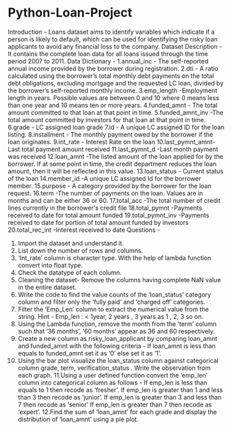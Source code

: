 # Python-Loan-Project

Introduction - Loans dataset aims to identify variables which indicate if a
person is likely to default, which can be used for identifying the risky loan
applicants to avoid any financial loss to the company.
Dataset Description - It contains the complete loan data for all loans
issued through the time period 2007 to 2011.
Data Dictionary -
1.annual_inc - The self-reported annual income provided by the borrower
during registration.
2.dti - A ratio calculated using the borrower’s total monthly debt payments on
the total debt obligations, excluding mortgage and the requested LC loan,
divided by the borrower’s self-reported monthly income.
3.emp_length -Employment length in years. Possible values are between 0 and
10 where 0 means less than one year and 10 means ten or more years.
4.funded_amnt - The total amount committed to that loan at that point in
time.
5.funded_amnt_inv -The total amount committed by investors for that loan at
that point in time.
6.grade - LC assigned loan grade
7.id - A unique LC assigned ID for the loan listing.
8.installment - The monthly payment owed by the borrower if the loan
originates.
9.int_rate - Interest Rate on the loan
10.last_pymnt_amnt-Last total payment amount received
11.last_pymnt_d -Last month payment was received
12.loan_amnt -The listed amount of the loan applied for by the borrower. If at
some point in time, the credit department reduces the loan amount, then it
will be reflected in this value.
13.loan_status - Current status of the loan
14.member_id -A unique LC assigned Id for the borrower member.
15.purpose - A category provided by the borrower for the loan request.
16.term -The number of payments on the loan. Values are in months and can
be either 36 or 60.
17.total_acc -The total number of credit lines currently in the borrower's credit
file
18.total_pymnt -Payments received to date for total amount funded
19.total_pymnt_inv -Payments received to date for portion of total amount
funded by investors
20.total_rec_int -Interest received to date
Questions -
1. Import the dataset and understand it.
2. List down the number of rows and columns.
3. ‘Int_rate’ column is character type. With the help of lambda function
convert into float type.
4. Check the datatype of each column.
5. Cleaning the dataset- Remove the columns having complete NaN value in
the entire dataset.
6. Write the code to find the value counts of the ‘loan_status’ category
column and filter only the ‘fully paid’ and ‘charged off’ categories.
7. Filter the ‘Emp_Len’ column to extract the numerical value from the
string.
Hint - Emp_len : < 1year, 2 years , 3 years as 1 , 2, 3 so on.
8. Using the Lambda function, remove the month from the ‘term’ column
such that ‘36 months’, ‘60 months’ appear as 36 and 60 respectively.
9. Create a new column as risky_loan_applicant by comparing loan_amnt
and funded_amnt with the following criteria -
If loan_amnt is less than equals to funded_amnt set it as ‘0’ else set it as
‘1’.
10. Using the bar plot visualize the loan_status column against categorical
column grade, term, verification_status . Write the observation from
each graph.
11.Using a user defined function convert the ‘emp_len’ column into
categorical column as follows -
If emp_len is less than equals to 1 then recode as ‘fresher’.
If emp_len is greater than 1 and less than 3 then recode as ‘junior’.
If emp_len is greater than 3 and less than 7 then recode as ‘senior’
If emp_len is greater than 7 then recode as ‘expert’.
12.Find the sum of ‘loan_amnt’ for each grade and display the distribution
of ‘loan_amnt’ using a pie plot.
